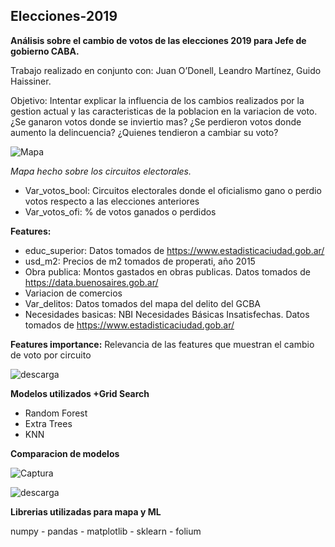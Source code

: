 ## Elecciones-2019

**Análisis sobre el cambio de votos de las elecciones 2019 para Jefe de gobierno CABA.**

Trabajo realizado en conjunto con: Juan O’Donell, Leandro Martínez, Guido Haissiner.


Objetivo: Intentar explicar la influencia de los cambios realizados por la gestion actual y las caracteristicas de la poblacion en la variacion de voto.
¿Se ganaron votos donde se inviertio mas?
¿Se perdieron votos donde aumento la delincuencia?
¿Quienes tendieron a cambiar su voto?


![Mapa](https://user-images.githubusercontent.com/53145526/70205387-9c6d3e80-1702-11ea-88f6-5422cdf4db97.PNG)



*Mapa hecho sobre los circuitos electorales.*


* Var_votos_bool: Circuitos electorales donde el oficialismo gano o perdio votos respecto a las elecciones anteriores
* Var_votos_ofi: % de votos ganados o perdidos

**Features:**

* educ_superior: Datos tomados de https://www.estadisticaciudad.gob.ar/
* usd_m2: Precios de m2 tomados de properati, año 2015
* Obra publica: Montos gastados en obras publicas. Datos tomados de  https://data.buenosaires.gob.ar/
* Variacion de comercios
* Var_delitos: Datos tomados del mapa del delito del GCBA
* Necesidades basicas: NBI Necesidades Básicas Insatisfechas. Datos tomados de https://www.estadisticaciudad.gob.ar/

**Features importance:**
Relevancia de las features que muestran el cambio de voto por circuito

![descarga](https://user-images.githubusercontent.com/53145526/70263637-9a909300-1775-11ea-8018-97a9fb2b6620.png)

**Modelos utilizados +Grid Search**
* Random Forest
* Extra Trees
* KNN

**Comparacion de modelos**

![Captura](https://user-images.githubusercontent.com/53145526/70203021-56ac7800-16fa-11ea-8632-8f29986cb795.PNG)


![descarga](https://user-images.githubusercontent.com/53145526/70263840-02df7480-1776-11ea-9648-eaff689edc82.png)



**Librerias utilizadas para mapa y ML**

numpy - pandas - matplotlib - sklearn - folium


